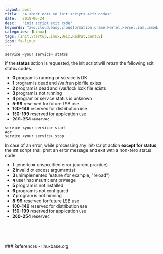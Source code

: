 ```yaml
---
layout: post
title:  "A short note on init scripts exit codes"
date:   2018-06-24
desc:   "init script exit code"
keywords: "aws,cloud,easy,cloudformation,uname,kernel,kernel,iam,lambda,initrdram,initrd,rolebased,rolebasespermissions,ec2permissions,permissions,ec2policy,siwal,adobe,radcom,orange,automation"
categories: [Linux]
tags: [Init,Startup,Linux,Unix,Redhat,CentOS]
icon: fa-linux
---
```



```
service <your service> status
```
If the **status** action is requested, the init script will return the following exit status codes.

- **0**	program is running or service is OK
- **1**	program is dead and /var/run pid file exists
- **2**	program is dead and /var/lock lock file exists
- **3**	program is not running
- **4**	program or service status is unknown
- **5-99**	reserved for future LSB use
- **100-149**	reserved for distribution use
- **150-199**	reserved for application use
- **200-254**	reserved


```
service <your service> start 
#or
service <your service> stop
```


In case of an error, while processing any init-script action **except for status**, the init script shall print an error message and exit with a non-zero status code:

- **1**	generic or unspecified error (current practice)
- **2**	invalid or excess argument(s)
- **3**	unimplemented feature (for example, "reload")
- **4**	user had insufficient privilege
- **5**	program is not installed
- **6**	program is not configured
- **7**	program is not running
- **8-99**	reserved for future LSB use
- **100-149**	reserved for distribution use
- **150-199**	reserved for application use
- **200-254**	reserved


<br>
<br>
<br>
<br>
### References -
linuxbase.org
